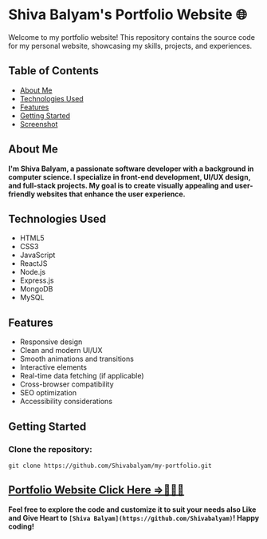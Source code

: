 # Shiva Balyam's Portfolio Website 🌐

Welcome to my portfolio website! This repository contains the source code for my personal website, showcasing my skills, projects, and experiences.

## Table of Contents

- [About Me](#about-me)
- [Technologies Used](#technologies-used)
- [Features](#features)
- [Getting Started](#getting-started)
- [Screenshot](#screenshot)

## About Me

**I'm Shiva Balyam, a passionate software developer with a background in computer science. I specialize in front-end development, UI/UX design, and full-stack projects. My goal is to create visually appealing and user-friendly websites that enhance the user experience.**

## Technologies Used

- HTML5
- CSS3
- JavaScript
- ReactJS
- Node.js
- Express.js
- MongoDB
- MySQL

## Features

- Responsive design
- Clean and modern UI/UX
- Smooth animations and transitions
- Interactive elements
- Real-time data fetching (if applicable)
- Cross-browser compatibility
- SEO optimization
- Accessibility considerations

## Getting Started

### Clone the repository: 
`git clone https://github.com/Shivabalyam/my-portfolio.git`

## [Portfolio Website Click Here =>💁‍♂️🚀](https://shivabalyam.github.io/my-portfolio)

**Feel free to explore the code and customize it to suit your needs also Like and Give Heart to `[Shiva Balyam](https://github.com/Shivabalyam)`! Happy coding!**
